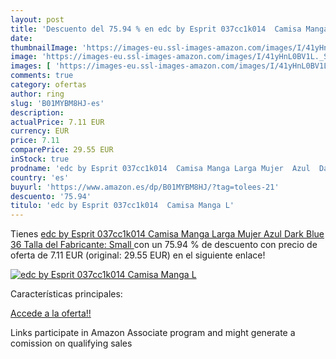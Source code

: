 ```yaml
---
layout: post
title: 'Descuento del 75.94 % en edc by Esprit 037cc1k014  Camisa Manga L'
date: 
thumbnailImage: 'https://images-eu.ssl-images-amazon.com/images/I/41yHnL0BV1L._SL200_.jpg'
image: 'https://images-eu.ssl-images-amazon.com/images/I/41yHnL0BV1L._SL200_.jpg'
images: [ 'https://images-eu.ssl-images-amazon.com/images/I/41yHnL0BV1L._SL200_.jpg' ]
comments: true
category: ofertas
author: ring
slug: 'B01MYBM8HJ-es'
description:
actualPrice: 7.11 EUR
currency: EUR
price: 7.11
comparePrice: 29.55 EUR
inStock: true
prodname: 'edc by Esprit 037cc1k014  Camisa Manga Larga Mujer  Azul  Dark Blue   36  Talla del Fabricante: Small '
country: 'es'
buyurl: 'https://www.amazon.es/dp/B01MYBM8HJ/?tag=tolees-21'
descuento: '75.94'
titulo: 'edc by Esprit 037cc1k014  Camisa Manga L'
---
```


Tienes [edc by Esprit 037cc1k014  Camisa Manga Larga Mujer  Azul  Dark Blue   36  Talla del Fabricante: Small ](https://www.amazon.es/dp/B01MYBM8HJ/?tag=tolees-21) con un 75.94 % de descuento con precio de oferta de 7.11 EUR (original: 29.55 EUR) en el siguiente enlace!

[![edc by Esprit 037cc1k014  Camisa Manga L](https://images-eu.ssl-images-amazon.com/images/I/41yHnL0BV1L._SL200_.jpg)](https://www.amazon.es/dp/B01MYBM8HJ/?tag=tolees-21)

Características principales:


[Accede a la oferta!!](https://www.amazon.es/dp/B01MYBM8HJ/?tag=tolees-21)

Links participate in Amazon Associate program and might generate a comission on qualifying sales


